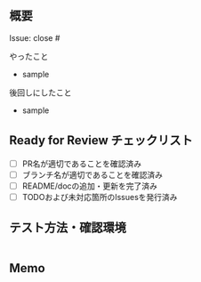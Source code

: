 ## 概要

Issue: close #

やったこと
- sample

後回しにしたこと
- sample

## Ready for Review チェックリスト

- [ ] PR名が適切であることを確認済み
- [ ] ブランチ名が適切であることを確認済み
- [ ] README/docの追加・更新を完了済み
- [ ] TODOおよび未対応箇所のIssuesを発行済み

## テスト方法・確認環境

```
```

## Memo
